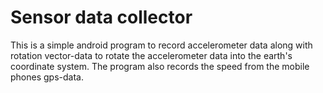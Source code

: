 # Sensor data collector
This is a simple android program to record accelerometer data along with rotation vector-data to rotate the accelerometer data into the earth's coordinate system. The program also records the speed from the mobile phones gps-data.
